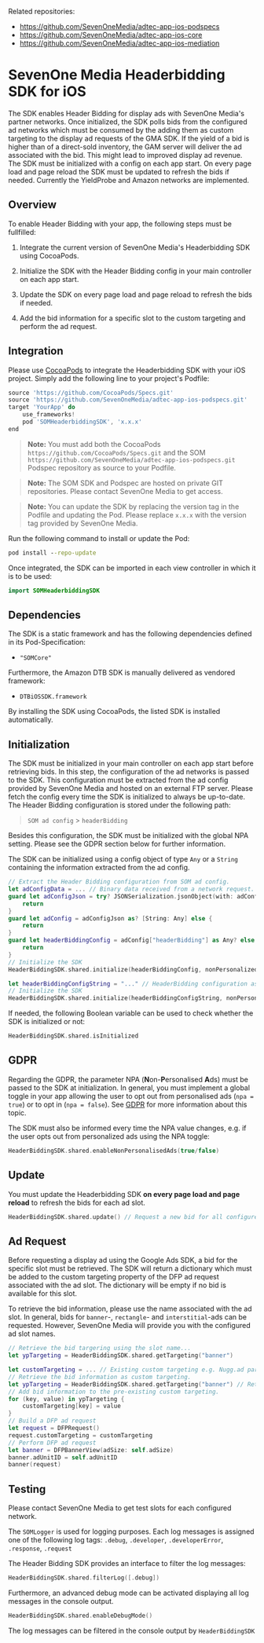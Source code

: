 Related repositories:
- https://github.com/SevenOneMedia/adtec-app-ios-podspecs
- https://github.com/SevenOneMedia/adtec-app-ios-core
- https://github.com/SevenOneMedia/adtec-app-ios-mediation

# SevenOne Media Headerbidding SDK for iOS

The SDK enables Header Bidding for display ads with SevenOne Media's partner networks. Once initialized, the SDK polls bids from the configured ad networks which must be consumed by the adding them as custom targeting to the display ad requests of the GMA SDK. If the yield of a bid is higher than of a direct-sold inventory, the GAM server will deliver the ad associated with the bid. This might lead to improved display ad revenue. The SDK must be initialized with a config on each app start. On every page load and page reload the SDK must be updated to refresh the bids if needed. Currently the YieldProbe and Amazon networks are implemented.

## Overview

To enable Header Bidding with your app, the following steps must be fullfilled:

1. Integrate the current version of SevenOne Media's Headerbidding SDK using CocoaPods.

2. Initialize the SDK with the Header Bidding config in your main controller on each app start.

3. Update the SDK on every page load and page reload to refresh the bids if needed.

4. Add the bid information for a specific slot to the custom targeting and perform the ad request.

## Integration

Please use [CocoaPods](https://guides.cocoapods.org/using/getting-started) to integrate the Headerbidding SDK with your iOS project. Simply add the following line to your project's Podfile:

```gradle
source 'https://github.com/CocoaPods/Specs.git'
source 'https://github.com/SevenOneMedia/adtec-app-ios-podspecs.git'
target 'YourApp' do
    use_frameworks!
    pod 'SOMHeaderbiddingSDK', 'x.x.x'
end
```
>**Note:** You must add both the CocoaPods `https://github.com/CocoaPods/Specs.git` and the SOM  `https://github.com/SevenOneMedia/adtec-app-ios-podspecs.git` Podspec repository as source to your Podfile.

>**Note:** The SOM SDK and Podspec are hosted on private GIT repositories. Please contact SevenOne Media to get access.

>**Note:** You can update the SDK by replacing the version tag in the Podfile and updating the Pod. Please replace  `x.x.x` with the version tag provided by SevenOne Media.

Run the following command to install or update the Pod: 

```cmd
pod install --repo-update
```

Once integrated, the SDK can be imported in each view controller in which it is to be used:

```swift
import SOMHeaderbiddingSDK
```
## Dependencies

The SDK is a static framework and has the following dependencies defined in its Pod-Specification: 
- `"SOMCore"`

Furthermore, the Amazon DTB SDK is manually delivered as vendored framework:
- `DTBiOSSDK.framework`

By installing the SDK using CocoaPods, the listed SDK is installed automatically.

## Initialization

The SDK must be initialized in your main controller on each app start before retrieving bids. In this step, the configuration of the ad networks is passed to the SDK. This configuration must be extracted from the ad config provided by SevenOne Media and hosted on an external FTP server. Please fetch the config every time the SDK is initialized to always be up-to-date. The Header Bidding configuration is stored under the following path:

> `SOM ad config` > `headerBidding`

Besides this configuration, the SDK must be initialized with the global NPA setting. Please see the GDPR section below for further information.

The SDK can be initialized using a config object of type `Any` or a `String` containing the information extracted from the ad config.

```swift
// Extract the Header Bidding configuration from SOM ad config.
let adConfigData = ... // Binary data received from a network request.
guard let adConfigJson = try? JSONSerialization.jsonObject(with: adConfigData, options: []) else {
    return
}
guard let adConfig = adConfigJson as? [String: Any] else {
    return
}
guard let headerBiddingConfig = adConfig["headerBidding"] as Any? else {
    return
}
// Initialize the SDK
HeaderBiddingSDK.shared.initialize(headerBiddingConfig, nonPersonalizedAdsEnabled: true/false)
```
```swift
let headerBiddingConfigString = "..." // HeaderBidding configuration as Json String.
// Initialize the SDK
HeaderBiddingSDK.shared.initialize(headerBiddingConfigString, nonPersonalizedAdsEnabled: true/false)
```

If needed, the following Boolean variable can be used to check whether the SDK is initialized or not:

```swift
HeaderBiddingSDK.shared.isInitialized
```

## GDPR

Regarding the GDPR, the parameter NPA (**N**on-**P**ersonalised **A**ds) must be passed to the SDK at initialization. In general, you must implement a global toggle in your app allowing the user to opt out from personalised ads (`npa = true`) or to opt in (`npa = false`). See [GDPR](https://sevenonemedia.github.io/adtec-se-docs/docs/app-gdpr.html) for more information about this topic.

The SDK must also be informed every time the NPA value changes, e.g. if the user opts out from personalized ads using the NPA toggle:

```swift
HeaderBiddingSDK.shared.enableNonPersonalisedAds(true/false)
```

## Update

You must update the Headerbidding SDK **on every page load and page reload** to refresh the bids for each ad slot.

```swift
HeaderBiddingSDK.shared.update() // Request a new bid for all configured slots if associated bid is expired.
```

## Ad Request

Before requesting a display ad using the Google Ads SDK, a bid for the specific slot must be retrieved. The SDK will return a dictionary which must be added to the custom targeting property of the DFP ad request associated with the ad slot. The dictionary will be empty if no bid is available for this slot.

To retrieve the bid information, please use the name associated with the ad slot. In general, bids for `banner`-, `rectangle`- and `interstitial`-ads can be requested. However, SevenOne Media will provide you with the configured ad slot names.

```swift
// Retrieve the bid targering using the slot name...
let ypTargeting = HeaderBiddingSDK.shared.getTargeting("banner")
```

```swift
let customTargeting = ... // Existing custom targeting e.g. Nugg.ad parameter.
// Retrieve the bid information as custom targeting.
let ypTargeting = HeaderBiddingSDK.shared.getTargeting("banner") // Retrieve targering for slot name 'banner'.
// Add bid information to the pre-existing custom targeting.
for (key, value) in ypTargeting {
    customTargeting[key] = value
}
// Build a DFP ad request
let request = DFPRequest()
request.customTargeting = customTargeting
// Perform DFP ad request
let banner = DFPBannerView(adSize: self.adSize)
banner.adUnitID = self.adUnitID
banner(request)
```

## Testing

Please contact SevenOne Media to get test slots for each configured network. 

The `SOMLogger` is used for logging purposes.
Each log messages is assigned one of the following log tags: `.debug`, `.developer`, `.developerError`, `.response`, `.request`

The Header Bidding SDK provides an interface to filter the log messages:

```swift
HeaderBiddingSDK.shared.filterLog([.debug])
```

Furthermore, an advanced debug mode can be activated displaying all log messages in the console output.

```swift
HeaderBiddingSDK.shared.enableDebugMode()
```

The log messages can be filtered in the console output by `HeaderBiddingSDK`
